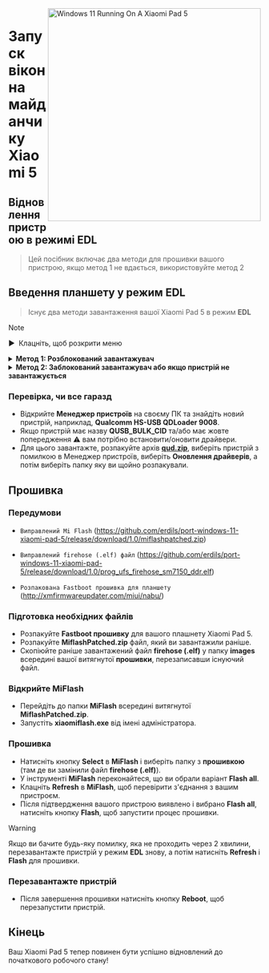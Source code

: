 <img align="right" src="https://raw.githubusercontent.com/erdilS/Port-Windows-11-Xiaomi-Pad-5/main/nabu.png" width="425" alt="Windows 11 Running On A Xiaomi Pad 5">

# Запуск вікон на майданчику Xiaomi 5

## Відновлення пристрою в режимі EDL
> Цей посібник включає два методи для прошивки вашого пристрою, якщо метод 1 не вдається, використовуйте метод 2

## Введення планшету у режим EDL
> Існує два методи завантаження вашої Xiaomi Pad 5 в режим **EDL**

> [!Note]
>
> ▶ ️ Клацніть, щоб розкрити меню

<details>
 <summary><strong>Метод 1: Розблокований завантажувач</strong></summary>

> Якщо ваш завантажувач розблокований, просто запустіть наступну команду в режимі **fastboot**:
```cmd
fastboot oem edl
```

</details>

<details>
 <summary><strong>Метод 2: Заблокований завантажувач або якщо пристрій не завантажується</strong></summary>

- Вставте **EDL** кабель у свій пристрій (якщо у вас він є), і натисніть кнопку на кабелі, щоб завантажити планшет у **EDL** режим.
> Кабелі EDL, які можна знайти в Інтернеті повинні включати v2 в назві, наприклад, **Hydra v2 EDL кабель**.
- Крім того, ви можете замкнути **test point** (вимагає відкриття задньої панелі вашого пристрою).

</details>

### Перевірка, чи все гаразд
- Відкрийте **Менеджер пристроїв** на своєму ПК та знайдіть новий пристрій, наприклад, **Qualcomm HS-USB QDLoader 9008**.
- Якщо пристрій має назву **QUSB_BULK_CID** та/або має жовте попередження ⚠ вам потрібно встановити/оновити драйвери.
- Для цього завантажте, розпакуйте архів **[qud.zip](https://github.com/n00b69/woa-betalm/release/download/qfil/qud.zip)**, виберіть пристрій з помилкою в Менеджер пристроїв, виберіть **Оновлення драйверів**, а потім виберіть папку яку ви щойно розпакували.

## Прошивка

### Передумови
- `Виправлений Mi Flash` (https://github.com/erdils/port-windows-11-xiaomi-pad-5/release/download/1.0/miflashpatched.zip)

- `Виправлений firehose (.elf) файл` (https://github.com/erdils/port-windows-11-xiaomi-pad-5/release/download/1.0/prog_ufs_firehose_sm7150_ddr.elf)

- `Розпакована Fastboot прошивка для планшету` (http://xmfirmwareupdater.com/miui/nabu/)

### Підготовка необхідних файлів
- Розпакуйте **Fastboot прошивку** для вашого плашнету Xiaomi Pad 5.
- Розпакуйте **MiflashPatched.zip** файл, який ви завантажили раніше.
- Скопіюйте раніше завантажений файл **firehose (.elf)** у папку **images** всередині вашої витягнутої **прошивки**, перезаписавши існуючий файл.

### Відкрийте MiFlash
- Перейдіть до папки **MiFlash** всередині витягнутої **MiflashPatched.zip**.
- Запустіть **xiaomiflash.exe** від імені адміністратора.

### Прошивка
- Натисніть кнопку **Select** в **MiFlash** і виберіть папку з **прошивкою** (там де ви замінили файл **firehose (.elf)**).
- У інструменті **MiFlash** переконайтеся, що ви обрали варіант **Flash all**.
- Клацніть **Refresh** в **MiFlash**, щоб перевірити з'єднання з вашим пристроєм.
- Після підтвердження вашого пристрою виявлено і вибрано **Flash all**, натисніть кнопку **Flash**, щоб запустити процес прошивки.

> [!WARNING]
> Якщо ви бачите будь-яку помилку, яка не проходить через 2 хвилини, перезавантажте пристрій у режим **EDL** знову, а потім натисніть **Refresh** і **Flash** для прошивки.

### Перезавантажте пристрій
- Після завершення прошивки натисніть кнопку **Reboot**, щоб перезапустити пристрій.

## Кінець
Ваш Xiaomi Pad 5 тепер повинен бути успішно відновлений до початкового робочого стану!
